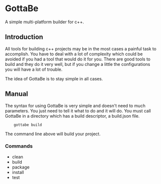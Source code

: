 # GottaBe
A simple multi-platform builder for c++.

## Introduction

All tools for building c++ projects may be in the most cases a painful task to accomplish. You have to deal with a lot of complexity which could be avoided if you had a tool that would do it for you.
There are good tools to build and they do it very well, but if you change a little the configurations you will have a lot of trouble.

The idea of GottaBe is to stay simple in all cases.

## Manual

The syntax for using GottaBe is very simple and doesn't need to much parameters. You just need to tell it what to do and it will do. You must call GottaBe in a directory which has a build descriptor, a build.json file.

```
    gottabe build
```
The command line above will build your project.

### Commands

* clean
* build
* package
* install
* test


